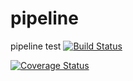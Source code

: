 # pipeline
pipeline test 
[![Build Status](https://travis-ci.org/umshere/pipeline.svg?branch=master)](https://travis-ci.org/umshere/pipeline)

[![Coverage Status](https://coveralls.io/repos/github/umshere/pipeline/badge.svg?branch=master)](https://coveralls.io/github/umshere/pipeline?branch=master)
